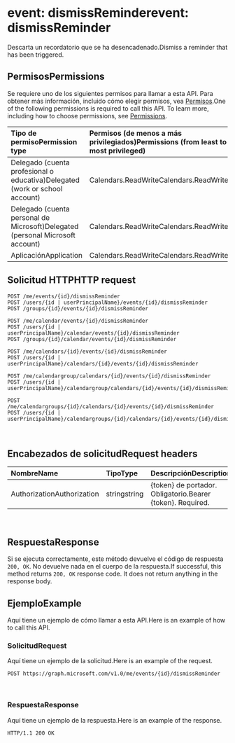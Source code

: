 # <a name="event-dismissreminder"></a><span data-ttu-id="051ee-101">event: dismissReminder</span><span class="sxs-lookup"><span data-stu-id="051ee-101">event: dismissReminder</span></span>

<span data-ttu-id="051ee-102">Descarta un recordatorio que se ha desencadenado.</span><span class="sxs-lookup"><span data-stu-id="051ee-102">Dismiss a reminder that has been triggered.</span></span>

## <a name="permissions"></a><span data-ttu-id="051ee-103">Permisos</span><span class="sxs-lookup"><span data-stu-id="051ee-103">Permissions</span></span>
<span data-ttu-id="051ee-p101">Se requiere uno de los siguientes permisos para llamar a esta API. Para obtener más información, incluido cómo elegir permisos, vea [Permisos](../../../concepts/permissions_reference.md).</span><span class="sxs-lookup"><span data-stu-id="051ee-p101">One of the following permissions is required to call this API. To learn more, including how to choose permissions, see [Permissions](../../../concepts/permissions_reference.md).</span></span>

|<span data-ttu-id="051ee-106">Tipo de permiso</span><span class="sxs-lookup"><span data-stu-id="051ee-106">Permission type</span></span>      | <span data-ttu-id="051ee-107">Permisos (de menos a más privilegiados)</span><span class="sxs-lookup"><span data-stu-id="051ee-107">Permissions (from least to most privileged)</span></span>              |
|:--------------------|:---------------------------------------------------------|
|<span data-ttu-id="051ee-108">Delegado (cuenta profesional o educativa)</span><span class="sxs-lookup"><span data-stu-id="051ee-108">Delegated (work or school account)</span></span> | <span data-ttu-id="051ee-109">Calendars.ReadWrite</span><span class="sxs-lookup"><span data-stu-id="051ee-109">Calendars.ReadWrite</span></span>    |
|<span data-ttu-id="051ee-110">Delegado (cuenta personal de Microsoft)</span><span class="sxs-lookup"><span data-stu-id="051ee-110">Delegated (personal Microsoft account)</span></span> | <span data-ttu-id="051ee-111">Calendars.ReadWrite</span><span class="sxs-lookup"><span data-stu-id="051ee-111">Calendars.ReadWrite</span></span>    |
|<span data-ttu-id="051ee-112">Aplicación</span><span class="sxs-lookup"><span data-stu-id="051ee-112">Application</span></span> | <span data-ttu-id="051ee-113">Calendars.ReadWrite</span><span class="sxs-lookup"><span data-stu-id="051ee-113">Calendars.ReadWrite</span></span> |

## <a name="http-request"></a><span data-ttu-id="051ee-114">Solicitud HTTP</span><span class="sxs-lookup"><span data-stu-id="051ee-114">HTTP request</span></span>

<!-- { "blockType": "ignored" } -->

```http
POST /me/events/{id}/dismissReminder
POST /users/{id | userPrincipalName}/events/{id}/dismissReminder
POST /groups/{id}/events/{id}/dismissReminder

POST /me/calendar/events/{id}/dismissReminder
POST /users/{id | userPrincipalName}/calendar/events/{id}/dismissReminder
POST /groups/{id}/calendar/events/{id}/dismissReminder

POST /me/calendars/{id}/events/{id}/dismissReminder
POST /users/{id | userPrincipalName}/calendars/{id}/events/{id}/dismissReminder

POST /me/calendargroup/calendars/{id}/events/{id}/dismissReminder
POST /users/{id | userPrincipalName}/calendargroup/calendars/{id}/events/{id}/dismissReminder

POST /me/calendargroups/{id}/calendars/{id}/events/{id}/dismissReminder
POST /users/{id | userPrincipalName}/calendargroups/{id}/calendars/{id}/events/{id}/dismissReminder
```

<br/>

## <a name="request-headers"></a><span data-ttu-id="051ee-115">Encabezados de solicitud</span><span class="sxs-lookup"><span data-stu-id="051ee-115">Request headers</span></span>
| <span data-ttu-id="051ee-116">Nombre</span><span class="sxs-lookup"><span data-stu-id="051ee-116">Name</span></span>       | <span data-ttu-id="051ee-117">Tipo</span><span class="sxs-lookup"><span data-stu-id="051ee-117">Type</span></span> | <span data-ttu-id="051ee-118">Descripción</span><span class="sxs-lookup"><span data-stu-id="051ee-118">Description</span></span>|
|:---------------|:--------|:----------|
| <span data-ttu-id="051ee-119">Authorization</span><span class="sxs-lookup"><span data-stu-id="051ee-119">Authorization</span></span>  | <span data-ttu-id="051ee-120">string</span><span class="sxs-lookup"><span data-stu-id="051ee-120">string</span></span>  | <span data-ttu-id="051ee-p102">{token} de portador. Obligatorio.</span><span class="sxs-lookup"><span data-stu-id="051ee-p102">Bearer {token}. Required.</span></span> |

<br/>

## <a name="response"></a><span data-ttu-id="051ee-123">Respuesta</span><span class="sxs-lookup"><span data-stu-id="051ee-123">Response</span></span>

<span data-ttu-id="051ee-p103">Si se ejecuta correctamente, este método devuelve el código de respuesta `200, OK`. No devuelve nada en el cuerpo de la respuesta.</span><span class="sxs-lookup"><span data-stu-id="051ee-p103">If successful, this method returns `200, OK` response code. It does not return anything in the response body.</span></span>

## <a name="example"></a><span data-ttu-id="051ee-126">Ejemplo</span><span class="sxs-lookup"><span data-stu-id="051ee-126">Example</span></span>

<span data-ttu-id="051ee-127">Aquí tiene un ejemplo de cómo llamar a esta API.</span><span class="sxs-lookup"><span data-stu-id="051ee-127">Here is an example of how to call this API.</span></span>

### <a name="request"></a><span data-ttu-id="051ee-128">Solicitud</span><span class="sxs-lookup"><span data-stu-id="051ee-128">Request</span></span>
<span data-ttu-id="051ee-129">Aquí tiene un ejemplo de la solicitud.</span><span class="sxs-lookup"><span data-stu-id="051ee-129">Here is an example of the request.</span></span>

<!-- {
  "blockType": "request",
  "name": "event_dismissreminder"
}-->

```http
POST https://graph.microsoft.com/v1.0/me/events/{id}/dismissReminder
```

<br/>

### <a name="response"></a><span data-ttu-id="051ee-130">Respuesta</span><span class="sxs-lookup"><span data-stu-id="051ee-130">Response</span></span>
<span data-ttu-id="051ee-131">Aquí tiene un ejemplo de la respuesta.</span><span class="sxs-lookup"><span data-stu-id="051ee-131">Here is an example of the response.</span></span>

<!-- {
  "blockType": "response",
  "truncated": true
} -->

```http
HTTP/1.1 200 OK
```

<!-- uuid: 8fcb5dbc-d5aa-4681-8e31-b001d5168d79
2015-10-25 14:57:30 UTC -->
<!-- {
  "type": "#page.annotation",
  "description": "event: dismissReminder",
  "keywords": "",
  "section": "documentation",
  "tocPath": ""
}-->
